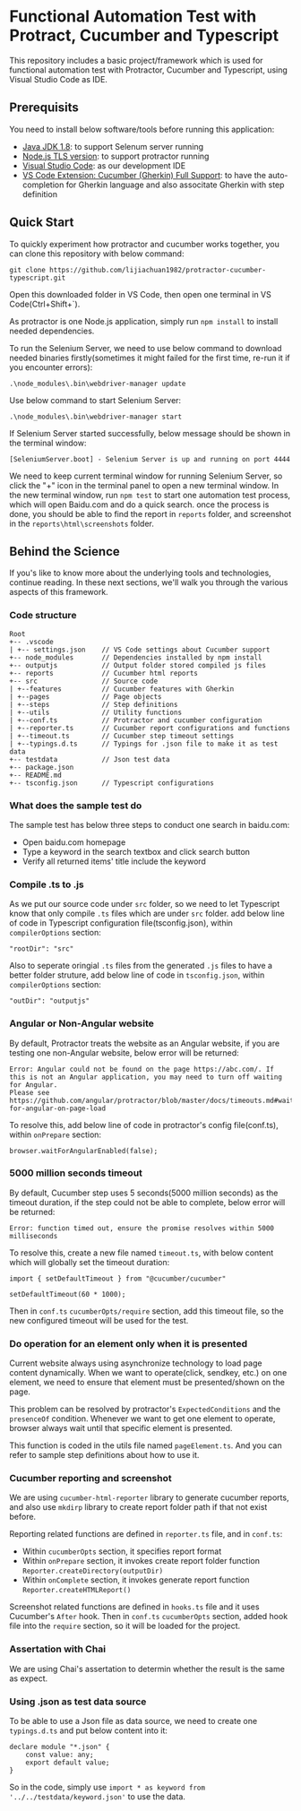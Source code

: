 # Functional Automation Test with Protract, Cucumber and Typescript
This repository includes a basic project/framework which is used for functional automation test with Protractor, Cucumber and Typescript, using Visual Studio Code as IDE.

## Prerequisits

You need to install below software/tools before running this application:

- [Java JDK 1.8](https://www.oracle.com/java/technologies/javase/javase-jdk8-downloads.html): to support Selenum server running
- [Node.js TLS version](https://nodejs.org/en/download/): to support protractor running
- [Visual Studio Code](https://code.visualstudio.com/Download): as our development IDE
- [VS Code Extension: Cucumber (Gherkin) Full Support](https://marketplace.visualstudio.com/items?itemName=alexkrechik.cucumberautocomplete): to have the auto-completion for Gherkin language and also associtate Gherkin with step definition

## Quick Start

To quickly experiment how protractor and cucumber works together, you can clone this repository with below command:
```
git clone https://github.com/lijiachuan1982/protractor-cucumber-typescript.git
```
Open this downloaded folder in VS Code, then open one terminal in VS Code(Ctrl+Shift+`).

As protractor is one Node.js application, simply run `npm install` to install needed dependencies.

To run the Selenium Server, we need to use below command to download needed binaries firstly(sometimes it might failed for the first time, re-run it if you encounter errors):
```
.\node_modules\.bin\webdriver-manager update
```
Use below command to start Selenium Server:
```
.\node_modules\.bin\webdriver-manager start
```
If Selenium Server started successfully, below message should be shown in the terminal window:
```
[SeleniumServer.boot] - Selenium Server is up and running on port 4444
```
We need to keep current terminal window for running Selenium Server, so click the "+" icon in the terminal panel to open a new terminal window. In the new terminal window, run `npm test` to start one automation test process, which will open Baidu.com and do a quick search. once the process is done, you should be able to find the report in `reports` folder, and screenshot in the `reports\html\screenshots` folder.

## Behind the Science

If you's like to know more about the underlying tools and technologies, continue reading. In these next sections, we'll walk you through the various aspects of this framework.

### Code structure

```
Root
+-- .vscode
| +-- settings.json    // VS Code settings about Cucumber support
+-- node_modules       // Dependencies installed by npm install
+-- outputjs           // Output folder stored compiled js files
+-- reports            // Cucumber html reports
+-- src                // Source code
| +--features          // Cucumber features with Gherkin
| +--pages             // Page objects
| +--steps             // Step definitions
| +--utils             // Utility functions
| +--conf.ts           // Protractor and cucumber configuration
| +--reporter.ts       // Cucumber report configurations and functions
| +--timeout.ts        // Cucumber step timeout settings
| +--typings.d.ts      // Typings for .json file to make it as test data
+-- testdata           // Json test data
+-- package.json
+-- README.md
+-- tsconfig.json      // Typescript configurations
```

### What does the sample test do

The sample test has below three steps to conduct one search in baidu.com:
- Open baidu.com homepage
- Type a keyword in the search textbox and click search button
- Verify all returned items' title include the keyword

### Compile .ts to .js

As we put our source code under `src` folder, so we need to let Typescript know that only compile `.ts` files which are under `src` folder. add below line of code in Typescript configuration file(tsconfig.json), within `compilerOptions` section:

```
"rootDir": "src"
```

Also to seperate oringial `.ts` files from the generated `.js` files to have a better folder struture, add below line of code in `tsconfig.json`, within `compilerOptions` section:
```
"outDir": "outputjs"
``` 

### Angular or Non-Angular website

By default, Protractor treats the website as an Angular website, if you are testing one non-Angular website, below error will be returned:
```
Error: Angular could not be found on the page https://abc.com/. If this is not an Angular application, you may need to turn off waiting for Angular.
Please see 
https://github.com/angular/protractor/blob/master/docs/timeouts.md#waiting-for-angular-on-page-load
```

To resolve this, add below line of code in protractor's config file(conf.ts), within `onPrepare` section:
```
browser.waitForAngularEnabled(false);
```

### 5000 million seconds timeout

By default, Cucumber step uses 5 seconds(5000 million seconds) as the timeout duration, if the step could not be able to complete, below error will be returned:
```
Error: function timed out, ensure the promise resolves within 5000 milliseconds
```

To resolve this, create a new file named `timeout.ts`, with below content which will globally set the timeout duration:
```
import { setDefaultTimeout } from "@cucumber/cucumber"

setDefaultTimeout(60 * 1000);
```

Then in `conf.ts` `cucumberOpts/require` section, add this timeout file, so the new configured timeout will be used for the test.

### Do operation for an element only when it is presented

Current website always using asynchronize technology to load page content dynamically. When we want to operate(click, sendkey, etc.) on one element, we need to ensure that element must be presented/shown on the page.

This problem can be resolved by protractor's `ExpectedConditions` and the `presenceOf` condition. Whenever we want to get one element to operate, browser always wait until that specific element is presented.

This function is coded in the utils file named `pageElement.ts`. And you can refer to sample step definitions about how to use it.

### Cucumber reporting and screenshot

We are using `cucumber-html-reporter` library to generate cucumber reports, and also use `mkdirp` library to create report folder path if that not exist before.

Reporting related functions are defined in `reporter.ts` file, and in `conf.ts`:
- Within `cucumberOpts` section, it specifies report format
- Within `onPrepare` section, it invokes create report folder function `Reporter.createDirectory(outputDir)`
- Within `onComplete` section, it invokes generate report function `Reporter.createHTMLReport()`

Screenshot related functions are defined in `hooks.ts` file and it uses Cucumber's `After` hook. Then in `conf.ts` `cucumberOpts` section, added hook file into the `require` section, so it will be loaded for the project.

### Assertation with Chai

We are using Chai's assertation to determin whether the result is the same as expect.

### Using .json as test data source

To be able to use a Json file as data source, we need to create one `typings.d.ts` and put below content into it:
```
declare module "*.json" {
    const value: any;
    export default value;
}
```

So in the code, simply use `import * as keyword from '../../testdata/keyword.json'` to use the data.